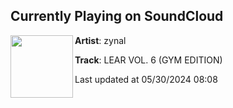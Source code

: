 ## Currently Playing on SoundCloud

[<img align="left" width="100" src="https://i1.sndcdn.com/artworks-WN3kWXP1TBk01pjw-wQQz4w-t500x500.jpg">](https://soundcloud.com/zynall/learvolume6)

**Artist**: zynal 

**Track**: LEAR VOL. 6 (GYM EDITION)

Last updated at 05/30/2024 08:08
